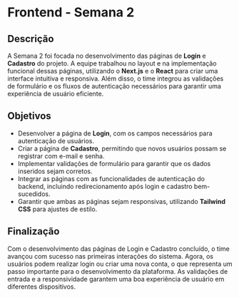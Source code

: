 # Frontend - Semana 2

## Descrição

A Semana 2 foi focada no desenvolvimento das páginas de **Login** e **Cadastro** do projeto. A equipe trabalhou no layout e na implementação funcional dessas páginas, utilizando o **Next.js** e o **React** para criar uma interface intuitiva e responsiva. Além disso, o time integrou as validações de formulário e os fluxos de autenticação necessários para garantir uma experiência de usuário eficiente.

## Objetivos

- Desenvolver a página de **Login**, com os campos necessários para autenticação de usuários.
- Criar a página de **Cadastro**, permitindo que novos usuários possam se registrar com e-mail e senha.
- Implementar validações de formulário para garantir que os dados inseridos sejam corretos.
- Integrar as páginas com as funcionalidades de autenticação do backend, incluindo redirecionamento após login e cadastro bem-sucedidos.
- Garantir que ambas as páginas sejam responsivas, utilizando **Tailwind CSS** para ajustes de estilo.

## Finalização

Com o desenvolvimento das páginas de Login e Cadastro concluído, o time avançou com sucesso nas primeiras interações do sistema. Agora, os usuários podem realizar login ou criar uma nova conta, o que representa um passo importante para o desenvolvimento da plataforma. As validações de entrada e a responsividade garantem uma boa experiência de usuário em diferentes dispositivos.
